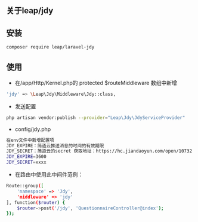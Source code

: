 ## 关于leap/jdy
## 安装

```bash
composer require leap/laravel-jdy
```


## 使用
- 在/app/Http/Kernel.php的 protected $routeMiddleware 数组中新增
```bash
'jdy' => \Leap\Jdy\Middleware\Jdy::class,
```


- 发送配置
```bash
php artisan vendor:publish --provider="Leap\Jdy\JdyServiceProvider"
```

- config/jdy.php
```bash
在env文件中新增配置项
JDY_EXPIRE：简道云推送消息的时间的有效期限
JDY_SECRET：简道云的secret 获取地址：https://hc.jiandaoyun.com/open/10732
JDY_EXPIRE=3600
JDY_SECRET=xxxx
```

- 在路由中使用此中间件范例：
```bash
Route::group([
    'namespace' => 'Jdy',
    'middleware' => 'jdy'
], function($router) {
    $router->post('/jdy', 'QuestionnaireController@index');
});
```